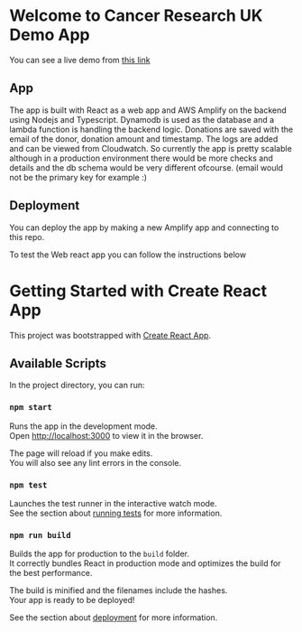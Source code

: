 # Welcome to Cancer Research UK Demo App

You can see a live demo from [this link](https://master.d2iajqb0qmrxwq.amplifyapp.com/)

## App
The app is built with React as a web app and AWS Amplify on the backend using Nodejs and Typescript.
Dynamodb is used as the database and a lambda function is handling the backend logic.
Donations are saved with the email of the donor, donation amount and timestamp.
The logs are added and can be viewed from Cloudwatch.
So currently the app is pretty scalable although in a production environment there would be more checks and details and the db schema would be very different ofcourse. (email would not be the primary key for example :)

## Deployment
You can deploy the app by making a new Amplify app and connecting to this repo.

To test the Web react app you can follow the instructions below

# Getting Started with Create React App

This project was bootstrapped with [Create React App](https://github.com/facebook/create-react-app).

## Available Scripts

In the project directory, you can run:

### `npm start`

Runs the app in the development mode.\
Open [http://localhost:3000](http://localhost:3000) to view it in the browser.

The page will reload if you make edits.\
You will also see any lint errors in the console.

### `npm test`

Launches the test runner in the interactive watch mode.\
See the section about [running tests](https://facebook.github.io/create-react-app/docs/running-tests) for more information.

### `npm run build`

Builds the app for production to the `build` folder.\
It correctly bundles React in production mode and optimizes the build for the best performance.

The build is minified and the filenames include the hashes.\
Your app is ready to be deployed!

See the section about [deployment](https://facebook.github.io/create-react-app/docs/deployment) for more information.

